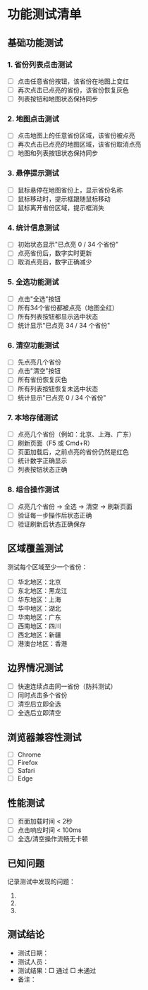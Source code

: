 # 功能测试清单

## 基础功能测试

### 1. 省份列表点击测试
- [ ] 点击任意省份按钮，该省份在地图上变红
- [ ] 再次点击已点亮的省份，该省份恢复灰色
- [ ] 列表按钮和地图状态保持同步

### 2. 地图点击测试
- [ ] 点击地图上的任意省份区域，该省份被点亮
- [ ] 再次点击已点亮的地图区域，该省份取消点亮
- [ ] 地图和列表按钮状态保持同步

### 3. 悬停提示测试
- [ ] 鼠标悬停在地图省份上，显示省份名称
- [ ] 鼠标移动时，提示框跟随鼠标移动
- [ ] 鼠标离开省份区域，提示框消失

### 4. 统计信息测试
- [ ] 初始状态显示"已点亮 0 / 34 个省份"
- [ ] 点亮省份后，数字实时更新
- [ ] 取消点亮后，数字正确减少

### 5. 全选功能测试
- [ ] 点击"全选"按钮
- [ ] 所有34个省份都被点亮（地图全红）
- [ ] 所有列表按钮都显示选中状态
- [ ] 统计显示"已点亮 34 / 34 个省份"

### 6. 清空功能测试
- [ ] 先点亮几个省份
- [ ] 点击"清空"按钮
- [ ] 所有省份恢复灰色
- [ ] 所有列表按钮恢复未选中状态
- [ ] 统计显示"已点亮 0 / 34 个省份"

### 7. 本地存储测试
- [ ] 点亮几个省份（例如：北京、上海、广东）
- [ ] 刷新页面（F5 或 Cmd+R）
- [ ] 页面加载后，之前点亮的省份仍然是红色
- [ ] 统计数字正确显示
- [ ] 列表按钮状态正确

### 8. 组合操作测试
- [ ] 点亮几个省份 → 全选 → 清空 → 刷新页面
- [ ] 验证每一步操作后状态正确
- [ ] 验证刷新后状态正确保存

## 区域覆盖测试

测试每个区域至少一个省份：

- [ ] 华北地区：北京
- [ ] 东北地区：黑龙江
- [ ] 华东地区：上海
- [ ] 华中地区：湖北
- [ ] 华南地区：广东
- [ ] 西南地区：四川
- [ ] 西北地区：新疆
- [ ] 港澳台地区：香港

## 边界情况测试

- [ ] 快速连续点击同一省份（防抖测试）
- [ ] 同时点击多个省份
- [ ] 清空后立即全选
- [ ] 全选后立即清空

## 浏览器兼容性测试

- [ ] Chrome
- [ ] Firefox
- [ ] Safari
- [ ] Edge

## 性能测试

- [ ] 页面加载时间 < 2秒
- [ ] 点击响应时间 < 100ms
- [ ] 全选/清空操作流畅无卡顿

## 已知问题

记录测试中发现的问题：

1.
2.
3.

## 测试结论

- 测试日期：
- 测试人员：
- 测试结果：□ 通过 □ 未通过
- 备注：
